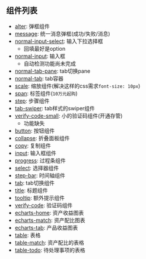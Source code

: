 ## 组件列表
- [alter](./alter.md): 弹框组件
- [message](./message.md): 统一消息弹框(成功/失败/消息)
- [normal-input-select](./normal-input-select.md): 输入下拉选择框
  - 回填最好是option
- [normal-input](./normal-input.md): 输入框
  - 自动检测功能尚未完成
- [normal-tab-pane](./normal-tab-pane.md): tab切换pane
- [normal-tab](./normal-tab.md): tab容器
- [scale](./scale.md): 缩放组件(解决这样的css需求`font-size: 10px`)
- [span](./span.md): 标签组件(`10万元起购`)
- [step](./step.md): 步骤组件
- [tab-swiper](./tab-swiper.md): tab样式的swiper组件
- [verify-code-small](./verify-code-small.md): 小的验证码组件(开通存管)
  - 功能缺失
- [button](./button.md): 按钮组件
- [collapse](./collapse.md): 折叠面板组件
- [copy](./copy.md): 复制组件
- [input](./input.md): 输入框组件
- [progress](./progress.md): 过程条组件
- [select](./select.md): 选择器组件
- [step-bar](./step-bar): 时间轴组件
- [tab](./tab.md): tab切换组件
- [title](./title.md): 标题组件
- [tooltip](./tooltip.md): 额外提示组件
- [verify-code](./verify-code.md): 验证码组件
- [echarts-home](./echarts-home.md): 资产收益图表
- [echarts-match](./echarts-match.md): 资产配比图表
- [echarts-tab](./echarts-tab.md): 产品收益图表
- [table](./table.md): 表格
- [table-match](./table-match.md): 资产配比的表格
- [table-todo](./table-todo.md): 待处理事项的表格
